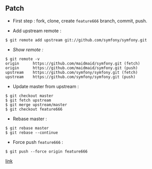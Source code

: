 Patch
-----

- First step : fork, clone, create ``feature666`` branch, commit, push. 

- Add upstream remote :

```
$ git remote add upstream git://github.com/symfony/symfony.git
```

- *Show remote :*

```
$ git remote -v
origin      https://github.com/maidmaid/symfony.git (fetch)
origin      https://github.com/maidmaid/symfony.git (push)
upstream    https://github.com/symfony/symfony.git (fetch)
upstream    https://github.com/symfony/symfony.git (push)
```

- Update master from upstream :

```
$ git checkout master
$ git fetch upstream
$ git merge upstream/master
$ git checkout feature666
```

- Rebase master :

```
$ git rebase master
$ git rebase --continue
```

- Force push ``feature666`` :

```
$ git push --force origin feature666
```

[link](http://symfony.com/doc/current/contributing/code/patches.html#rebase-your-patch)
